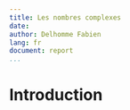 ```yaml
---
title: Les nombres complexes
date:
author: Delhomme Fabien
lang: fr
document: report
...
```


# Introduction



